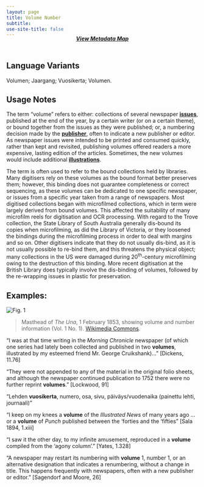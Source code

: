 ```yaml
---
layout: page
title: Volume Number
subtitle:  
use-site-title: false
---
```


<h4 style="text-align:center;font-style:italic;margin-top:-20px;margin-bottom:50px;"><a href="../../maps/volume-number">View Metadata Map</a></h4>

## Language Variants

Volumen; Jaargang; Vuosikerta; Volumen.


## Usage Notes

The term “volume” refers to either: collections of several newspaper
[**issues**](../issue-number), published at the end of the year, by a certain writer (or on
a certain theme), or bound together from the issues as they were
published; or, a numbering decision made by the [**publisher**](../publisher), often to
indicate a new publisher or editor. As newspaper issues were intended to
be printed and consumed quickly, rather than kept and revisited,
publishing volumes offered readers a more expensive, lasting edition of
the articles. Sometimes, the new volumes would include additional
[**illustrations**](../illustration-information).

The term is often used to refer to the bound collections held by
libraries. Many digitisers rely on these volumes as the bound format
better preserves them; however, this binding does not guarantee
completeness or correct sequencing, as these volumes can be dedicated to
one specific newspaper, or issues from a specific year taken from a
range of newspapers. Most digitised collections began with microfilmed
collections, which in term were largely derived from bound volumes. This
affected the suitability of many microfilm reels for digitisation and
OCR processing. With regard to the Trove collection, the State Library
of South Australia generally dis-bound its copies when microfilming,
as did the Library of Victoria, or they loosened the bindings during the
microfilming process in order to deal with margins and so on. Other
digitisers indicate that they do not usually dis-bind, as it is not
usually possible to re-bind them, and this threatens the physical
object; many collections in the US were damaged during
20<sup>th</sup>-century microfilming owing to the destruction of this
binding. More recent digitisation at the British Library does typically
involve the dis-binding of volumes, followed by the re-wrapping issues
in plastic for preservation.

## Examples:
![Fig. 1](https://upload.wikimedia.org/wikipedia/commons/4/42/The_Una_%28newspaper%29.jpg)
> Masthead of *The Una*, 1 February 1853, showing volume and number information (Vol. 1 No. 1).
> [Wikimedia Commons](https://commons.wikimedia.org/wiki/File:The_Una_(newspaper).jpg).  
  
“I was at that time writing in the *Morning Chronicle* newspaper (of
    which one series had lately been collected and published in two
    **volumes**, illustrated by my esteemed friend Mr. George
    Cruikshank)…” \[Dickens, 11.76\]

“They were not appended to any of the material in the original folio
    sheets, and although the newspaper continued publication to 1752
    there were no further reprint **volumes**.” \[Lockwood, 91\]

“Lehden **vuosikerta**, numero, osa, sivu, päiväys/vuodenaika
    (painettu lehti, journaali)”

“I keep on my knees a **volume** of the *Illustrated News* of many
    years ago … or a **volume** of *Punch* published between the
    ‘forties and the ‘fifties” \[Sala 1894, 1.xiii\]

“I saw it the other day, to my infinite amusement, reproduced in a
    **volume** compiled from the ‘agony column’.” \[Yates, 1.328\]

“A newspaper may restart its numbering with **volume** 1, number 1,
    or an alternative designation that indicates a renumbering, without
    a change in title. This happens frequently with newspapers, often
    with a new publisher or editor.” \[Sagendorf and Moore, 26\]
